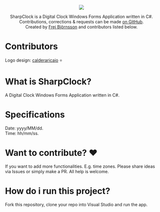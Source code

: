 <p align="center">
<a href="https://github.com/FrejBjornsson/SharpClock" target="_blank">
<img src='https://raw.githubusercontent.com/FrejBjornsson/SharpClock/main/logo/sharp-clock-logo.png' />
</a>
<p align="center">
SharpClock is a Digital Clock Windows Forms Application written in C#. <br> Contributions, corrections & requests can be made <a href="https://github.com/FrejBjornsson/SharpClock" target="_blank">on GitHub</a>. <br> Created by <a href="https://github.com/FrejBjornsson" target="_blank">Frej Björnsson</a> and contributors listed below.</p>
</p>

# Contributors
Logo design: [calderaricaio](https://github.com/calderaricaio) :star:

# What is SharpClock? 
A Digital Clock Windows Forms Application written in C#.  

# Specifications
Date: yyyy/MM/dd. <br> Time: hh/mm/ss.

# Want to contribute? :heart:
If you want to add more functionalities. E.g. time zones. Please share ideas via Issues or simply make a PR. All help is welcome.

# How do i run this project?
Fork this repository, clone your repo into Visual Studio and run the app. 


